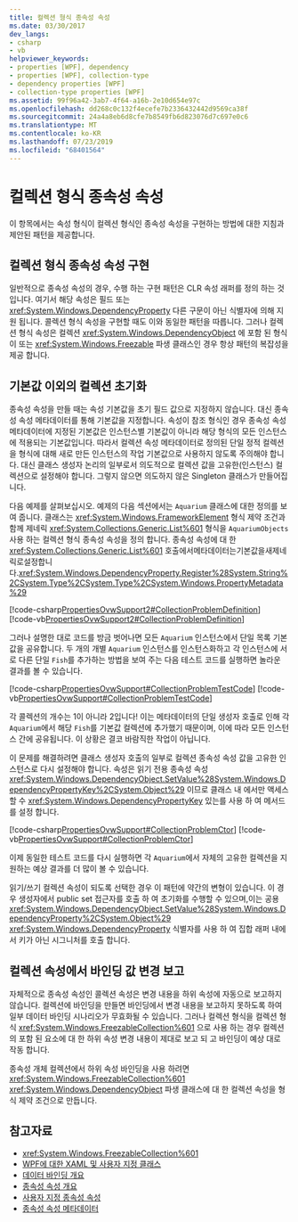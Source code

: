 ```yaml
---
title: 컬렉션 형식 종속성 속성
ms.date: 03/30/2017
dev_langs:
- csharp
- vb
helpviewer_keywords:
- properties [WPF], dependency
- properties [WPF], collection-type
- dependency properties [WPF]
- collection-type properties [WPF]
ms.assetid: 99f96a42-3ab7-4f64-a16b-2e10d654e97c
ms.openlocfilehash: dd268c0c132f4ecefe7b2336432442d9569ca38f
ms.sourcegitcommit: 24a4a8eb6d8cfe7b8549fb6d823076d7c697e0c6
ms.translationtype: MT
ms.contentlocale: ko-KR
ms.lasthandoff: 07/23/2019
ms.locfileid: "68401564"
---
```

# <a name="collection-type-dependency-properties"></a>컬렉션 형식 종속성 속성
이 항목에서는 속성 형식이 컬렉션 형식인 종속성 속성을 구현하는 방법에 대한 지침과 제안된 패턴을 제공합니다.  

<a name="implementing"></a>   
## <a name="implementing-a-collection-type-dependency-property"></a>컬렉션 형식 종속성 속성 구현  
 일반적으로 종속성 속성의 경우, 수행 하는 구현 패턴은 CLR 속성 래퍼를 정의 하는 것입니다. 여기서 해당 속성은 필드 또는 <xref:System.Windows.DependencyProperty> 다른 구문이 아닌 식별자에 의해 지원 됩니다. 콜렉션 형식 속성을 구현할 때도 이와 동일한 패턴을 따릅니다. 그러나 컬렉션 형식 속성은 컬렉션 <xref:System.Windows.DependencyObject> 에 포함 된 형식이 또는 <xref:System.Windows.Freezable> 파생 클래스인 경우 항상 패턴의 복잡성을 제공 합니다.  
  
<a name="initializing"></a>   
## <a name="initializing-the-collection-beyond-the-default-value"></a>기본값 이외의 컬렉션 초기화  
 종속성 속성을 만들 때는 속성 기본값을 초기 필드 값으로 지정하지 않습니다. 대신 종속성 속성 메타데이터를 통해 기본값을 지정합니다. 속성이 참조 형식인 경우 종속성 속성 메타데이터에 지정된 기본값은 인스턴스별 기본값이 아니라 해당 형식의 모든 인스턴스에 적용되는 기본값입니다. 따라서 컬렉션 속성 메타데이터로 정의된 단일 정적 컬렉션을 형식에 대해 새로 만든 인스턴스의 작업 기본값으로 사용하지 않도록 주의해야 합니다. 대신 클래스 생성자 논리의 일부로서 의도적으로 컬렉션 값을 고유한(인스턴스) 컬렉션으로 설정해야 합니다. 그렇지 않으면 의도하지 않은 Singleton 클래스가 만들어집니다.  
  
 다음 예제를 살펴보십시오. 예제의 다음 섹션에서는 `Aquarium` 클래스에 대한 정의를 보여 줍니다. 클래스는 <xref:System.Windows.FrameworkElement> 형식 제약 조건과 함께 제네릭 <xref:System.Collections.Generic.List%601> 형식을 `AquariumObjects`사용 하는 컬렉션 형식 종속성 속성을 정의 합니다. 종속성 속성에 대 한 <xref:System.Collections.Generic.List%601> 호출에서메타데이터는기본값을새제네릭로설정합니다.<xref:System.Windows.DependencyProperty.Register%28System.String%2CSystem.Type%2CSystem.Type%2CSystem.Windows.PropertyMetadata%29>  
  
 [!code-csharp[PropertiesOvwSupport2#CollectionProblemDefinition](~/samples/snippets/csharp/VS_Snippets_Wpf/PropertiesOvwSupport2/CSharp/page.xaml.cs#collectionproblemdefinition)]
 [!code-vb[PropertiesOvwSupport2#CollectionProblemDefinition](~/samples/snippets/visualbasic/VS_Snippets_Wpf/PropertiesOvwSupport2/visualbasic/page.xaml.vb#collectionproblemdefinition)]  
  
 그러나 설명한 대로 코드를 방금 벗어나면 모든 `Aquarium` 인스턴스에서 단일 목록 기본값을 공유합니다. 두 개의 개별 `Aquarium` 인스턴스를 인스턴스화하고 각 인스턴스에 서로 다른 단일 `Fish`를 추가하는 방법을 보여 주는 다음 테스트 코드를 실행하면 놀라운 결과를 볼 수 있습니다.  
  
 [!code-csharp[PropertiesOvwSupport#CollectionProblemTestCode](~/samples/snippets/csharp/VS_Snippets_Wpf/PropertiesOvwSupport/CSharp/page4.xaml.cs#collectionproblemtestcode)]
 [!code-vb[PropertiesOvwSupport#CollectionProblemTestCode](~/samples/snippets/visualbasic/VS_Snippets_Wpf/PropertiesOvwSupport/visualbasic/page4.xaml.vb#collectionproblemtestcode)]  
  
 각 콜렉션의 개수는 1이 아니라 2입니다! 이는 메타데이터의 단일 생성자 호출로 인해 각 `Aquarium`에서 해당 `Fish`를 기본값 컬렉션에 추가했기 때문이며, 이에 따라 모든 인스턴스 간에 공유됩니다. 이 상황은 결코 바람직한 작업이 아닙니다.  
  
 이 문제를 해결하려면 클래스 생성자 호출의 일부로 컬렉션 종속성 속성 값을 고유한 인스턴스로 다시 설정해야 합니다. 속성은 읽기 전용 종속성 속성 <xref:System.Windows.DependencyObject.SetValue%28System.Windows.DependencyPropertyKey%2CSystem.Object%29> 이므로 클래스 내 에서만 액세스할 수 <xref:System.Windows.DependencyPropertyKey> 있는를 사용 하 여 메서드를 설정 합니다.  
  
 [!code-csharp[PropertiesOvwSupport#CollectionProblemCtor](~/samples/snippets/csharp/VS_Snippets_Wpf/PropertiesOvwSupport/CSharp/page4.xaml.cs#collectionproblemctor)]
 [!code-vb[PropertiesOvwSupport#CollectionProblemCtor](~/samples/snippets/visualbasic/VS_Snippets_Wpf/PropertiesOvwSupport/visualbasic/page4.xaml.vb#collectionproblemctor)]  
  
 이제 동일한 테스트 코드를 다시 실행하면 각 `Aquarium`에서 자체의 고유한 컬렉션을 지원하는 예상 결과를 더 많이 볼 수 있습니다.  
  
 읽기/쓰기 컬렉션 속성이 되도록 선택한 경우 이 패턴에 약간의 변형이 있습니다. 이 경우 생성자에서 public set 접근자를 호출 하 여 초기화를 수행할 수 있으며,이는 공용 <xref:System.Windows.DependencyObject.SetValue%28System.Windows.DependencyProperty%2CSystem.Object%29> <xref:System.Windows.DependencyProperty> 식별자를 사용 하 여 집합 래퍼 내에서 키가 아닌 시그니처를 호출 합니다.  
  
## <a name="reporting-binding-value-changes-from-collection-properties"></a>컬렉션 속성에서 바인딩 값 변경 보고  
 자체적으로 종속성 속성인 콜렉션 속성은 변경 내용을 하위 속성에 자동으로 보고하지 않습니다. 컬렉션에 바인딩을 만들면 바인딩에서 변경 내용을 보고하지 못하도록 하여 일부 데이터 바인딩 시나리오가 무효화될 수 있습니다. 그러나 컬렉션 형식을 컬렉션 형식 <xref:System.Windows.FreezableCollection%601> 으로 사용 하는 경우 컬렉션의 포함 된 요소에 대 한 하위 속성 변경 내용이 제대로 보고 되 고 바인딩이 예상 대로 작동 합니다.  
  
 종속성 개체 컬렉션에서 하위 속성 바인딩을 사용 하려면 <xref:System.Windows.FreezableCollection%601> <xref:System.Windows.DependencyObject> 파생 클래스에 대 한 컬렉션 속성을 형식 제약 조건으로 만듭니다.  
  
## <a name="see-also"></a>참고자료

- <xref:System.Windows.FreezableCollection%601>
- [WPF에 대한 XAML 및 사용자 지정 클래스](xaml-and-custom-classes-for-wpf.md)
- [데이터 바인딩 개요](../data/data-binding-overview.md)
- [종속성 속성 개요](dependency-properties-overview.md)
- [사용자 지정 종속성 속성](custom-dependency-properties.md)
- [종속성 속성 메타데이터](dependency-property-metadata.md)
